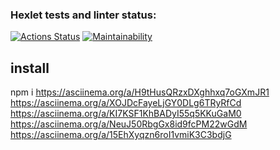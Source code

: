 ### Hexlet tests and linter status:

[![Actions Status](https://github.com/runabal/frontend-project-lvl1/workflows/hexlet-check/badge.svg)](https://github.com/runabal/frontend-project-lvl1/actions)
[![Maintainability](https://api.codeclimate.com/v1/badges/ba8376bf451401f7ec34/maintainability)](https://codeclimate.com/github/runabal/frontend-project-lvl1/maintainability)
## install
npm i
https://asciinema.org/a/H9tHusQRzxDXghhxq7oGXmJR1
https://asciinema.org/a/XOJDcFayeLjGY0DLg6TRyRfCd
https://asciinema.org/a/KI7KSF1KhBADyI55q5KKuGaM0
https://asciinema.org/a/NeuJ50RbgGx8id9fcPM22wGdM
https://asciinema.org/a/15EhXyqzn6roI1vmiK3C3bdjG
